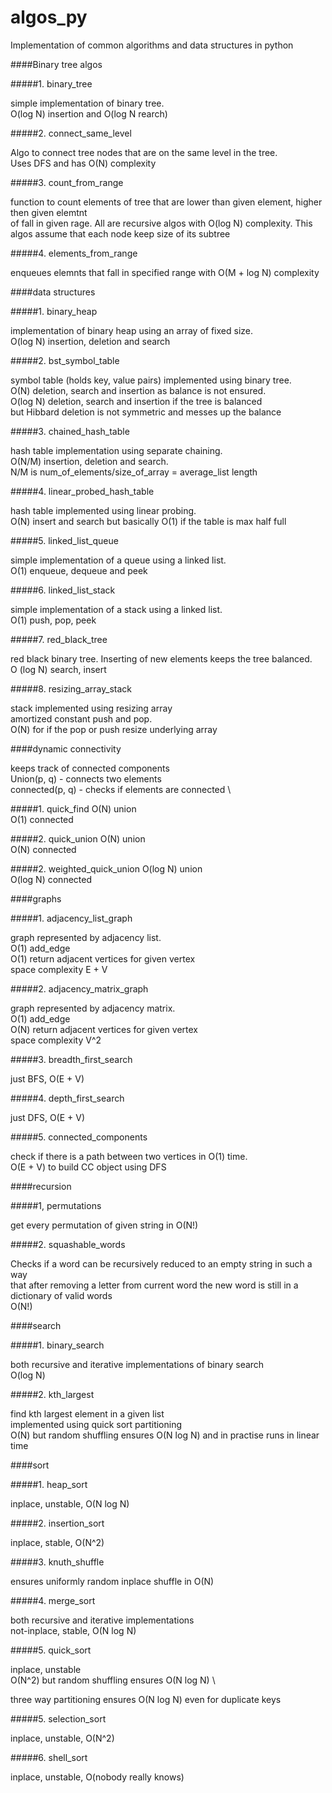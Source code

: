 # algos_py

Implementation of common algorithms and data structures in python


####Binary tree algos

#####1. binary_tree

simple implementation of binary tree. \
O(log N) insertion and O(log N rearch)

#####2. connect_same_level

Algo to connect tree nodes that are on the same level in the tree. \
Uses DFS and has O(N) complexity

#####3. count_from_range

function to count elements of tree that are lower than given element, higher then given elemtnt \
of fall in given rage. All are recursive algos with O(log N) complexity.
This algos assume that each node keep size of its subtree

#####4. elements_from_range

enqueues elemnts that fall in specified range with O(M + log N) complexity

####data structures

#####1. binary_heap

implementation of binary heap using an array of fixed size. \
O(log N) insertion, deletion and search

#####2. bst_symbol_table

symbol table (holds key, value pairs) implemented using binary tree. \
O(N) deletion, search and insertion as balance is not ensured. \
O(log N) deletion, search and insertion if the tree is balanced \
but Hibbard deletion is not symmetric and messes up the balance

#####3. chained_hash_table

hash table implementation using separate chaining. \
O(N/M) insertion, deletion and search. \
N/M is num_of_elements/size_of_array = average_list length

#####4. linear_probed_hash_table

hash table implemented using linear probing. \
O(N) insert and search but basically O(1) if the table is max half full

#####5. linked_list_queue

simple implementation of a queue using a linked list. \
O(1) enqueue, dequeue and peek

#####6. linked_list_stack

simple implementation of a stack using a linked list. \
O(1) push, pop, peek

#####7. red_black_tree

red black binary tree. Inserting of new elements keeps the tree balanced. \
O (log N) search, insert 

#####8. resizing_array_stack

stack implemented using resizing array \
amortized constant push and pop. \
O(N) for if the pop or push resize underlying array

####dynamic connectivity

keeps track of connected components \
Union(p, q) - connects two elements \
connected(p, q) - checks if elements are connected \


#####1. quick_find
O(N) union\
O(1) connected

#####2. quick_union
O(N) union\
O(N) connected

#####2. weighted_quick_union
O(log N) union\
O(log N) connected

####graphs

#####1. adjacency_list_graph

graph represented by adjacency list. \
O(1) add_edge \
O(1) return adjacent vertices for given vertex\
space complexity E + V

#####2. adjacency_matrix_graph

graph represented by adjacency matrix. \
O(1) add_edge \
O(N) return adjacent vertices for given vertex\
space complexity V^2

#####3. breadth_first_search

just BFS, O(E + V)

#####4. depth_first_search

just DFS, O(E + V)

#####5. connected_components

check if there is a path between two vertices in O(1) time. \
O(E + V) to build CC object using DFS

####recursion

#####1, permutations

get every permutation of given string in O(N!)

#####2. squashable_words

Checks if a word can be recursively reduced to an empty string in such a way\
that after removing a letter from current word the new word is still in a \
dictionary of valid words \
O(N!)


####search

#####1. binary_search

both recursive and iterative implementations of binary search\
O(log N)

#####2. kth_largest

find kth largest element in a given list\
implemented using quick sort partitioning\
O(N) but random shuffling ensures O(N log N) and in practise runs in linear time

####sort

#####1. heap_sort

inplace, unstable, O(N log N)

#####2. insertion_sort

inplace, stable, O(N^2)

#####3. knuth_shuffle

ensures uniformly random inplace shuffle in O(N)

#####4. merge_sort

both recursive and iterative implementations\
not-inplace, stable, O(N log N)

#####5. quick_sort

inplace, unstable\
O(N^2) but random shuffling ensures O(N log N) \

three way partitioning ensures O(N log N) even for duplicate keys

#####5. selection_sort

inplace, unstable, O(N^2)

#####6. shell_sort

inplace, unstable, O(nobody really knows)









